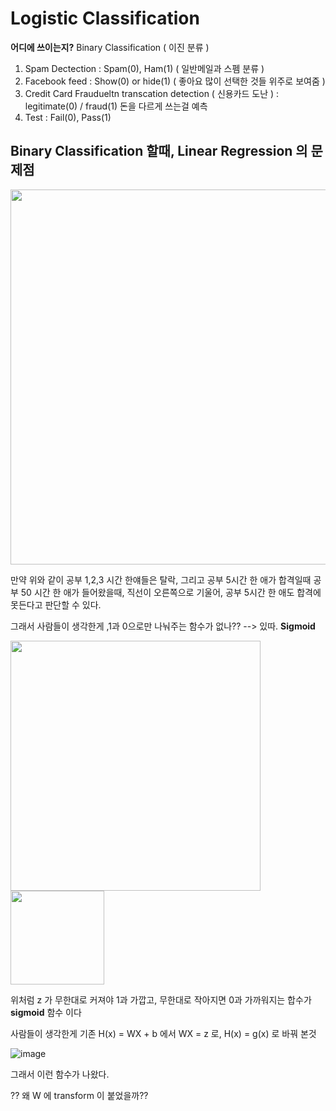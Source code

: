 # Logistic Classification

**어디에 쓰이는지?**
Binary Classification ( 이진 분류 )
1. Spam Dectection : Spam(0), Ham(1) ( 일반메일과 스펨 분류 )
2. Facebook feed : Show(0) or hide(1) ( 좋아요 많이 선택한 것들 위주로 보여줌 )
3. Credit Card Fraudueltn transcation detection ( 신용카드 도난 ) : legitimate(0) / fraud(1) 돈을 다르게 쓰는걸 예측
4. Test : Fail(0), Pass(1)

## Binary Classification 할때, Linear Regression 의 문제점

<img src='https://user-images.githubusercontent.com/82213429/136650541-3ef9fae8-9888-438b-b910-763fda0a41ba.png' width='600'>

만약 위와 같이 공부 1,2,3 시간 한얘들은 탈락, 그리고 공부 5시간 한 애가 합격일때 공부 50 시간 한 애가 들어왔을때, 직선이
오른쪽으로 기울어, 공부 5시간 한 애도 합격에 못든다고 판단할 수 있다.

그래서 사람들이 생각한게 ,1과 0으로만 나눠주는 함수가 없나?? --> 있따. **Sigmoid**

<img src='https://user-images.githubusercontent.com/82213429/136650792-bd439ce4-326d-41ce-82b0-204f4a6b6efc.png' width='400'>  <img src='https://user-images.githubusercontent.com/82213429/136650747-8b487a00-96df-43d6-8c7c-847a5be9ac7f.png' width='150'>

위처럼 z 가 무한대로 커져야 1과 가깝고, 무한대로 작아지면 0과 가까워지는 합수가 **sigmoid** 함수 이다

사람들이 생각한게 기존 H(x) = WX + b 에서 WX = z 로, H(x) = g(x) 로 바꿔 본것

![image](https://user-images.githubusercontent.com/82213429/136651001-767ce2c8-d583-472f-99c3-3ca8ba5ada9f.png)

그래서 이런 함수가 나왔다.

?? 왜 W 에 transform 이 붙었을까??
